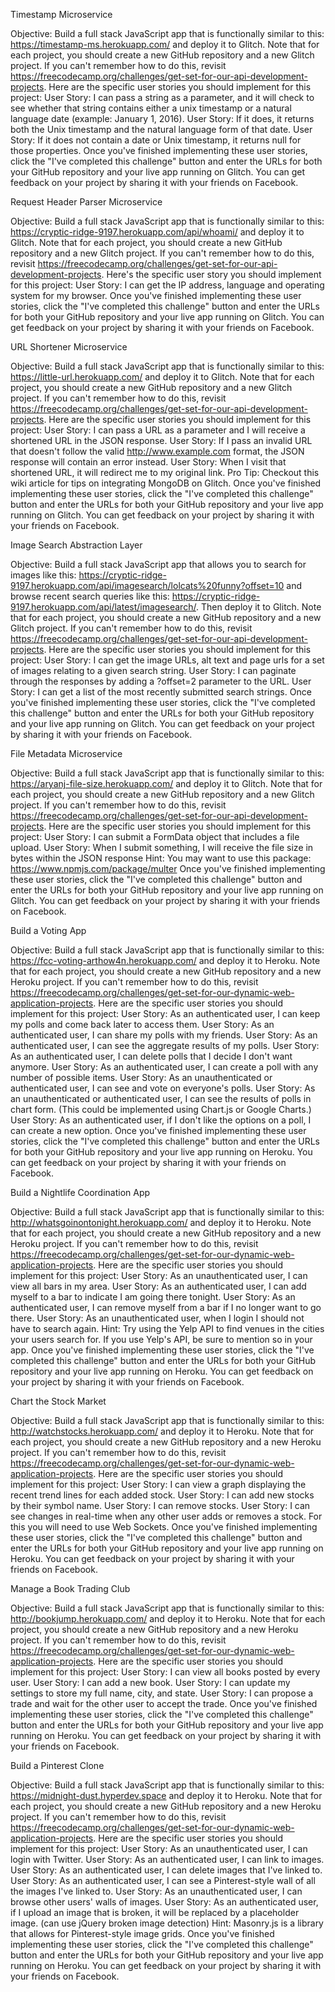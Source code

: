Timestamp Microservice

Objective: Build a full stack JavaScript app that is functionally similar to this: https://timestamp-ms.herokuapp.com/ and deploy it to Glitch.
Note that for each project, you should create a new GitHub repository and a new Glitch project. If you can't remember how to do this, revisit https://freecodecamp.org/challenges/get-set-for-our-api-development-projects.
Here are the specific user stories you should implement for this project:
User Story: I can pass a string as a parameter, and it will check to see whether that string contains either a unix timestamp or a natural language date (example: January 1, 2016).
User Story: If it does, it returns both the Unix timestamp and the natural language form of that date.
User Story: If it does not contain a date or Unix timestamp, it returns null for those properties.
Once you've finished implementing these user stories, click the "I've completed this challenge" button and enter the URLs for both your GitHub repository and your live app running on Glitch.
You can get feedback on your project by sharing it with your friends on Facebook.




Request Header Parser Microservice

Objective: Build a full stack JavaScript app that is functionally similar to this: https://cryptic-ridge-9197.herokuapp.com/api/whoami/ and deploy it to Glitch.
Note that for each project, you should create a new GitHub repository and a new Glitch project. If you can't remember how to do this, revisit https://freecodecamp.org/challenges/get-set-for-our-api-development-projects.
Here's the specific user story you should implement for this project:
User Story: I can get the IP address, language and operating system for my browser.
Once you've finished implementing these user stories, click the "I've completed this challenge" button and enter the URLs for both your GitHub repository and your live app running on Glitch.
You can get feedback on your project by sharing it with your friends on Facebook.



URL Shortener Microservice

Objective: Build a full stack JavaScript app that is functionally similar to this: https://little-url.herokuapp.com/ and deploy it to Glitch.
Note that for each project, you should create a new GitHub repository and a new Glitch project. If you can't remember how to do this, revisit https://freecodecamp.org/challenges/get-set-for-our-api-development-projects.
Here are the specific user stories you should implement for this project:
User Story:  I can pass a URL as a parameter and I will receive a shortened URL in the JSON response.
User Story: If I pass an invalid URL that doesn't follow the valid http://www.example.com format, the JSON response will contain an error instead.
User Story: When I visit that shortened URL, it will redirect me to my original link.
Pro Tip: Checkout this wiki article for tips on integrating MongoDB on Glitch.
Once you've finished implementing these user stories, click the "I've completed this challenge" button and enter the URLs for both your GitHub repository and your live app running on Glitch.
You can get feedback on your project by sharing it with your friends on Facebook.



Image Search Abstraction Layer

Objective: Build a full stack JavaScript app that allows you to search for images like this: https://cryptic-ridge-9197.herokuapp.com/api/imagesearch/lolcats%20funny?offset=10 and browse recent search queries like this: https://cryptic-ridge-9197.herokuapp.com/api/latest/imagesearch/. Then deploy it to Glitch.
Note that for each project, you should create a new GitHub repository and a new Glitch project. If you can't remember how to do this, revisit https://freecodecamp.org/challenges/get-set-for-our-api-development-projects.
Here are the specific user stories you should implement for this project:
User Story: I can get the image URLs, alt text and page urls for a set of images relating to a given search string.
User Story: I can paginate through the responses by adding a ?offset=2 parameter to the URL.
User Story: I can get a list of the most recently submitted search strings.
Once you've finished implementing these user stories, click the "I've completed this challenge" button and enter the URLs for both your GitHub repository and your live app running on Glitch.
You can get feedback on your project by sharing it with your friends on Facebook.




File Metadata Microservice

Objective: Build a full stack JavaScript app that is functionally similar to this: https://aryanj-file-size.herokuapp.com/ and deploy it to Glitch.
Note that for each project, you should create a new GitHub repository and a new Glitch project. If you can't remember how to do this, revisit https://freecodecamp.org/challenges/get-set-for-our-api-development-projects.
Here are the specific user stories you should implement for this project:
User Story: I can submit a FormData object that includes a file upload.
User Story: When I submit something, I will receive the file size in bytes within the JSON response
Hint: You may want to use this package: https://www.npmjs.com/package/multer
Once you've finished implementing these user stories, click the "I've completed this challenge" button and enter the URLs for both your GitHub repository and your live app running on Glitch.
You can get feedback on your project by sharing it with your friends on Facebook.



Build a Voting App

Objective: Build a full stack JavaScript app that is functionally similar to this: https://fcc-voting-arthow4n.herokuapp.com/ and deploy it to Heroku.
Note that for each project, you should create a new GitHub repository and a new Heroku project. If you can't remember how to do this, revisit https://freecodecamp.org/challenges/get-set-for-our-dynamic-web-application-projects.
Here are the specific user stories you should implement for this project:
User Story: As an authenticated user, I can keep my polls and come back later to access them.
User Story: As an authenticated user, I can share my polls with my friends.
User Story: As an authenticated user, I can see the aggregate results of my polls.
User Story: As an authenticated user, I can delete polls that I decide I don't want anymore.
User Story: As an authenticated user, I can create a poll with any number of possible items.
User Story: As an unauthenticated or authenticated user, I can see and vote on everyone's polls.
User Story: As an unauthenticated or authenticated user, I can see the results of polls in chart form. (This could be implemented using Chart.js or Google Charts.)
User Story: As an authenticated user, if I don't like the options on a poll, I can create a new option.
Once you've finished implementing these user stories, click the "I've completed this challenge" button and enter the URLs for both your GitHub repository and your live app running on Heroku.
You can get feedback on your project by sharing it with your friends on Facebook.



Build a Nightlife Coordination App

Objective: Build a full stack JavaScript app that is functionally similar to this: http://whatsgoinontonight.herokuapp.com/ and deploy it to Heroku.
Note that for each project, you should create a new GitHub repository and a new Heroku project. If you can't remember how to do this, revisit https://freecodecamp.org/challenges/get-set-for-our-dynamic-web-application-projects.
Here are the specific user stories you should implement for this project:
User Story: As an unauthenticated user, I can view all bars in my area.
User Story: As an authenticated user, I can add myself to a bar to indicate I am going there tonight.
User Story: As an authenticated user, I can remove myself from a bar if I no longer want to go there.
User Story: As an unauthenticated user, when I login I should not have to search again.
Hint: Try using the Yelp API to find venues in the cities your users search for. If you use Yelp's API, be sure to mention so in your app.
Once you've finished implementing these user stories, click the "I've completed this challenge" button and enter the URLs for both your GitHub repository and your live app running on Heroku.
You can get feedback on your project by sharing it with your friends on Facebook.

Chart the Stock Market

Objective: Build a full stack JavaScript app that is functionally similar to this: http://watchstocks.herokuapp.com/ and deploy it to Heroku.
Note that for each project, you should create a new GitHub repository and a new Heroku project. If you can't remember how to do this, revisit https://freecodecamp.org/challenges/get-set-for-our-dynamic-web-application-projects.
Here are the specific user stories you should implement for this project:
User Story: I can view a graph displaying the recent trend lines for each added stock.
User Story: I can add new stocks by their symbol name.
User Story: I can remove stocks.
User Story: I can see changes in real-time when any other user adds or removes a stock. For this you will need to use Web Sockets.
Once you've finished implementing these user stories, click the "I've completed this challenge" button and enter the URLs for both your GitHub repository and your live app running on Heroku.
You can get feedback on your project by sharing it with your friends on Facebook.



Manage a Book Trading Club

Objective: Build a full stack JavaScript app that is functionally similar to this: http://bookjump.herokuapp.com/ and deploy it to Heroku.
Note that for each project, you should create a new GitHub repository and a new Heroku project. If you can't remember how to do this, revisit https://freecodecamp.org/challenges/get-set-for-our-dynamic-web-application-projects.
Here are the specific user stories you should implement for this project:
User Story: I can view all books posted by every user.
User Story: I can add a new book.
User Story: I can update my settings to store my full name, city, and state.
User Story: I can propose a trade and wait for the other user to accept the trade.
Once you've finished implementing these user stories, click the "I've completed this challenge" button and enter the URLs for both your GitHub repository and your live app running on Heroku.
You can get feedback on your project by sharing it with your friends on Facebook.



Build a Pinterest Clone

Objective: Build a full stack JavaScript app that is functionally similar to this: https://midnight-dust.hyperdev.space and deploy it to Heroku.
Note that for each project, you should create a new GitHub repository and a new Heroku project. If you can't remember how to do this, revisit https://freecodecamp.org/challenges/get-set-for-our-dynamic-web-application-projects.
Here are the specific user stories you should implement for this project:
User Story: As an unauthenticated user, I can login with Twitter.
User Story: As an authenticated user, I can link to images.
User Story: As an authenticated user, I can delete images that I've linked to.
User Story: As an authenticated user, I can see a Pinterest-style wall of all the images I've linked to.
User Story: As an unauthenticated user, I can browse other users' walls of images.
User Story: As an authenticated user, if I upload an image that is broken, it will be replaced by a placeholder image. (can use jQuery broken image detection)
Hint: Masonry.js is a library that allows for Pinterest-style image grids.
Once you've finished implementing these user stories, click the "I've completed this challenge" button and enter the URLs for both your GitHub repository and your live app running on Heroku.
You can get feedback on your project by sharing it with your friends on Facebook.
